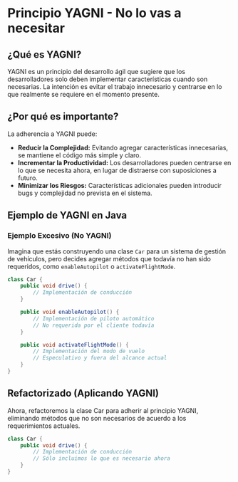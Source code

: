# Principio YAGNI - No lo vas a necesitar

## ¿Qué es YAGNI?

YAGNI es un principio del desarrollo ágil que sugiere que los desarrolladores solo deben implementar características cuando son necesarias. La intención es evitar el trabajo innecesario y centrarse en lo que realmente se requiere en el momento presente.

## ¿Por qué es importante?

La adherencia a YAGNI puede:

- **Reducir la Complejidad:** Evitando agregar características innecesarias, se mantiene el código más simple y claro.
- **Incrementar la Productividad:** Los desarrolladores pueden centrarse en lo que se necesita ahora, en lugar de distraerse con suposiciones a futuro.
- **Minimizar los Riesgos:** Características adicionales pueden introducir bugs y complejidad no prevista en el sistema.

## Ejemplo de YAGNI en Java

### Ejemplo Excesivo (No YAGNI)

Imagina que estás construyendo una clase `Car` para un sistema de gestión de vehículos, pero decides agregar métodos que todavía no han sido requeridos, como `enableAutopilot` o `activateFlightMode`.

```java
class Car {
    public void drive() {
        // Implementación de conducción
    }

    public void enableAutopilot() {
        // Implementación de piloto automático
        // No requerida por el cliente todavía
    }

    public void activateFlightMode() {
        // Implementación del modo de vuelo
        // Especulativo y fuera del alcance actual
    }
}
```

## Refactorizado (Aplicando YAGNI)

Ahora, refactoremos la clase Car para adherir al principio YAGNI, eliminando métodos que no son necesarios de acuerdo a los requerimientos actuales.

```java 
class Car {
    public void drive() {
        // Implementación de conducción
        // Sólo incluimos lo que es necesario ahora
    }
}

```